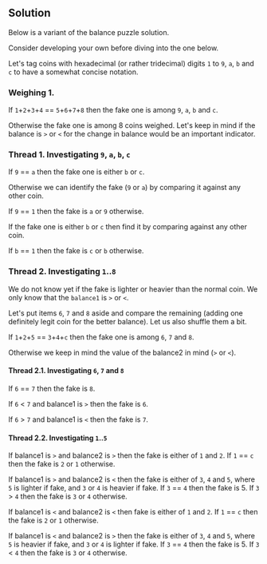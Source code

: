 ## Solution

Below is a variant of the balance puzzle solution.

Consider developing your own before diving into 
the one below.

Let's tag coins with hexadecimal (or rather tridecimal)
digits `1` to `9`, `a`, `b` and `c` to have 
a somewhat concise notation.

### Weighing 1.

If `1`+`2`+`3`+`4` == `5`+`6`+`7`+`8` then 
the fake one is among `9`, `a`, `b` and `c`.

Otherwise the fake one is among 8 coins weighed.
Let's keep in mind if the balance is `>` or `<`
for the change in balance would be an important
indicator.  

### Thread 1. Investigating `9`, `a`, `b`, `c`

If `9` == `a` then the fake one is either `b` or `c`.

Otherwise we can identify the fake (`9` or `a`)
by comparing it against any other coin.

If `9` == `1` then the fake is `a` or `9` otherwise.

If the fake one is either `b` or `c` then find it
by comparing against any other coin.

If `b` == `1` then the fake is `c` or `b` otherwise.

### Thread 2. Investigating `1`..`8`

We do not know yet if the fake is lighter
or heavier than the normal coin. We only
know that the `balance1` is `>` or `<`.

Let's put items `6`, `7` and `8` aside and compare
the remaining (adding one definitely legit coin 
for the better balance).
Let us also shuffle them a bit.
 
If `1`+`2`+`5` == `3`+`4`+`c`
then the fake one is among `6`, `7` and `8`.

Otherwise we keep in mind the value of the
balance2 in mind (`>` or `<`).

#### Thread 2.1. Investigating `6`, `7` and `8`

If `6` == `7` then the fake is `8`.

If `6` < `7` and balance1 is `>` then
the fake is `6`.

If `6` > `7` and balance1 is `<` then
the fake is `7`.


#### Thread 2.2. Investigating `1`..`5`

If balance1 is `>` and balance2 is `>` then
the fake is either of `1` and `2`.
If `1` == `c` then the fake is `2` or `1` otherwise. 

If balance1 is `>` and balance2 is `<` then
the fake is either of `3`, `4` and `5`, where
`5` is lighter if fake, and `3` or `4` is heavier
if fake. 
If `3` == `4` then the fake is 5.
If `3` > `4` then the fake is `3` or `4` otherwise. 

If balance1 is `<` and balance2 is `<` then 
fake is either of `1` and `2`.
If `1` == `c` then the fake is `2` or `1` otherwise. 

If balance1 is `<` and balance2 is `>` then
the fake is either of `3`, `4` and `5`, where
`5` is heavier if fake, and `3` or `4` is lighter
if fake. 
If `3` == `4` then the fake is 5.
If `3` < `4` then the fake is `3` or `4` otherwise. 
